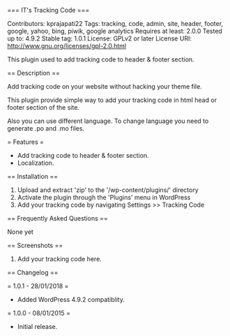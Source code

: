 === IT's Tracking Code ===

Contributors: kprajapati22
Tags: tracking, code, admin, site, header, footer, google, yahoo, bing, piwik, google analytics
Requires at least: 2.0.0
Tested up to: 4.9.2
Stable tag: 1.0.1
License: GPLv2 or later
License URI: http://www.gnu.org/licenses/gpl-2.0.html

This plugin used to add tracking code to header & footer section.

== Description ==

Add tracking code on your website without hacking your theme file.

This plugin provide simple way to add your tracking code in html head or footer section of the site.

Also you can use different language. To change language you need to generate .po and .mo files.

= Features =
* Add tracking code to header & footer section.
* Localization.

== Installation ==

1. Upload and extract 'zip' to the '/wp-content/plugins/' directory
2. Activate the plugin through the 'Plugins' menu in WordPress
3. Add your tracking code by navigating Settings >> Tracking Code

== Frequently Asked Questions ==

None yet

== Screenshots ==

1. Add your tracking code here.

== Changelog ==

= 1.0.1 - 28/01/2018 =
* Added WordPress 4.9.2 compatiblity.

= 1.0.0 - 08/01/2015 =
* Initial release.
